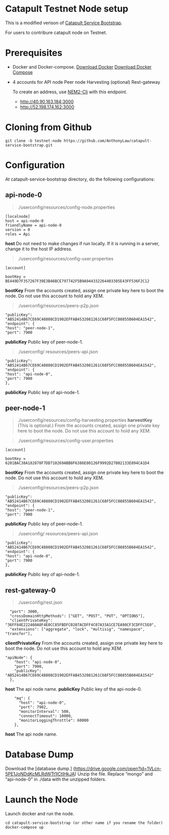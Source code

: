 # Catapult Testnet Node setup
This is a modified verison of [Catapult Service Bootstrap](https://github.com/tech-bureau/catapult-service-bootstrap).

For users to contribure catapult node on Testnet.

# Prerequisites
- Docker and Docker-compose.
    [Download Docker](https://docs.docker.com/install/)
    [Download Docker Compose](https://docs.docker.com/compose/install/)

- 4 accounts for
    API node
    Peer node
    Harvesting (optional)
    Rest-gateway

    To create an address, use [NEM2-Cli](https://www.npmjs.com/package/nem2-cli) with this endpoint.

    - http://40.90.163.184:3000
    - http://52.198.174.162:3000

# Cloning from Github
```
git clone -b testnet-node https://github.com/AnthonyLaw/catapult-service-bootstrap.git
```

# Configuration
At catapult-service-bootstrap directory, do the following configurations:

## api-node-0
> ./userconfig/resources/config-node.properties
```
[localnode]
host = api-node-0
friendlyName = api-node-0
version = 0
roles = Api
```
**host** Do not need to make changes if run locally. If it is running in a server, change it to the host IP address.

> ./userconfig/resources/config-user.properties
```
[account]

bootKey = BE449D7F357267F39E3B46BCE797742F5B9A944332264403385E43FF536F2C12
```
**bootKey** From the accounts created, assign one private key here to boot the node. Do not use this account to hold any XEM.

> ./userconfig/resources/peers-p2p.json
```
"publicKey": "AB52414B67CE69C48808CD1902EFFAB4532081261C68F5FCC08855B604EA1542",
"endpoint": {
"host": "peer-node-1",
"port": 7900
```
**publicKey** Public key of peer-node-1.

>./userconfig/ resources/peers-api.json
```
"publicKey": "AB52414B67CE69C48808CD1902EFFAB4532081261C68F5FCC08855B604EA1542",
"endpoint": {
"host": "api-node-0",
"port": 7900
},
```
**publicKey** Public key of api-node-1.

## peer-node-1
> ./userconfig/resources/config-harvesting.properties
**harvestKey** (This is optional.) From the accounts created, assign one private key here to boot the node. Do not use this account to hold any XEM.

> ./userconfig/resources/config-user.properties
```
[account]

bootKey = 6201BAC38A182878F7DD710269ABB0F6386E80126F9992D27B02133E894CA1D4
```
**bootKey** From the accounts created, assign one private key here to boot the node. Do not use this account to hold any XEM.

> ./userconfig/resources/peers-p2p.json
```
"publicKey": "AB52414B67CE69C48808CD1902EFFAB4532081261C68F5FCC08855B604EA1542",
"endpoint": {
"host": "peer-node-1",
"port": 7900
```
**publicKey** Public key of peer-node-1.

>./userconfig/ resources/peers-api.json
```
"publicKey": "AB52414B67CE69C48808CD1902EFFAB4532081261C68F5FCC08855B604EA1542",
"endpoint": {
"host": "api-node-0",
"port": 7900
},
```
**publicKey** Public key of api-node-1.

## rest-gateway-0
>./userconfig/rest.json
```
  "port": 3000,
  "crossDomainHttpMethods": ["GET", "POST", "PUT", "OPTIONS"],
  "clientPrivateKey": "36FF84E222460A8F4E0CC85FBDFC0207ACDFF4C07A33A1CE7EA98CF3CDFFC5E0",
  "extensions": ["aggregate", "lock", "multisig", "namespace", "transfer"],
```
**clientPrivateKey** From the accounts created, assign one private key here to boot the node. Do not use this account to hold any XEM.

```
"apiNode": {
    "host": "api-node-0",
    "port": 7900,
    "publicKey": "AB52414B67CE69C48808CD1902EFFAB4532081261C68F5FCC08855B604EA1542"
  },
```
**host** The api node name.
**publicKey** Public key of the api-node-0.

```
    "mq": {
      "host": "api-node-0",
      "port": 7902,
      "monitorInterval": 500,
      "connectTimeout": 10000,
      "monitorLoggingThrottle": 60000
    },
```
**host** The api node name.

# Database Dump
Download the [database dump.] (https://drive.google.com/open?id=1VLcn-5PE1JoNDdKcMLRdWTt1lCtIHkJA)
Unzip the file.
Replace “mongo” and “api-node-0” in ./data with the unzipped folders.

# Launch the Node
Launch docker and run the node.

`cd catapult-service-bootstrap (or other name if you rename the folder)`
`docker-compose up`

